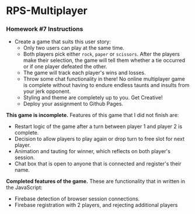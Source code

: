 # RPS-Multiplayer

### Homework #7 Instructions

* Create a game that suits this user story:
    * Only two users can play at the same time.
    * Both players pick either `rock`, `paper` or `scissors`. After the players make their selection, the game will tell them whether a tie occurred or if one player defeated the other.
    * The game will track each player's wins and losses.
    * Throw some chat functionality in there! No online multiplayer game is complete without having to endure endless taunts and insults from your jerk opponent.
    * Styling and theme are completely up to you. Get Creative!
    * Deploy your assignment to Github Pages.

**This game is incomplete.** Features of this game that I did not finish are:

* Restart logic of the game after a turn between player 1 and player 2 is complete.
* Decision to allow players to play again or drop turn to free slot for next player.
* Animation and tauting for winner, which reflects on both player's session.
* Chat box that is open to anyone that is connected and register's their name.

**Completed features of the game.** These are functionality that in written in the JavaScript:

* Firebase detection of browser session connections.
* Firebase registration with 2 players, and rejecting additional players

